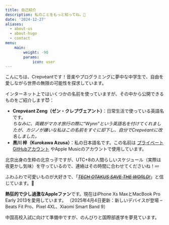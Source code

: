 ```yaml
---
title: 自己紹介  
description: 私のことをもっと知ってね。🧐  
date: '2024-12-27'  
aliases:  
  - about-us  
  - about-hugo  
  - contact  
menu:  
    main:  
        weight: -90  
        params:  
            icon: user  
---
```


こんにちは、Crepvéantです！音楽やプログラミングに夢中な中学生で、自由を愛しながら世界の無限の可能性を探求しています。

インターネット上ではいくつかの名前を使っていますが、その中から公開できるものをご紹介します😈：

- **Crepvéant Zeng（ゼン・クレプヴェアント）**：日常生活で使っている英語名です。  
  *ちなみに、両親がマカオ旅行の際に“Wynn”という英語名を付けてくれましたが、カジノが嫌いな私はこの名前をすぐに却下し、自分でCrepvéantに改名しました。*
- **黒川 梓（Kurokawa Azusa）**：私の日本語名です。この名前は [プライベートGitHubアカウント](https://github.com/kuroazusa) やApple Musicのアカウントで使用しています。

北京出身の生粋の北京っ子ですが、UTC+8の人間らしいスケジュール（実際は夜更かし気味）を守っているので、連絡はその時間に合わせてくださいね！💤

ふわふわで可愛いものが大好きで、「[<i>~~TECH OTAKUS SAVE THE WORLD!~~</i>](http://www.mihoyo.com/en)」と信じています。🐾

**熱狂的で少し過激なAppleファン**です。現在はiPhone Xs MaxとMacBook Pro Early 2013を愛用しています。
（2025年4月4日更新：新しいデバイスが登場 – Beats Fit Pro、Pixel 4XL、Xiaomi Smart Band 9）

中国高校入試に向けて準備中ですが、のんびりと国際部進学を夢見ています。
